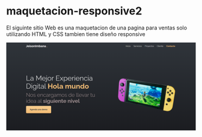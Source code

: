 # maquetacion-responsive2

El siguinte sitio Web es una maquetacion de una pagina para ventas solo utilizando HTML  y CSS tambien tiene diseño responsive



<img src="https://github.com/Imbana/maquetacion-responsive2/blob/master/maquetacionImg2.PNG"  title="hover text">
